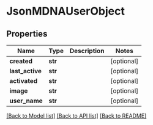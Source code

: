 # JsonMDNAUserObject


## Properties
Name | Type | Description | Notes
------------ | ------------- | ------------- | -------------
**created** | **str** |  | [optional] 
**last_active** | **str** |  | [optional] 
**activated** | **str** |  | [optional] 
**image** | **str** |  | [optional] 
**user_name** | **str** |  | [optional] 

[[Back to Model list]](../README.md#documentation-for-models) [[Back to API list]](../README.md#documentation-for-api-endpoints) [[Back to README]](../README.md)


